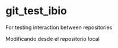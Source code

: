 # git_test_ibio
For testing interaction between repositories

Modificando desde el repositorio local
